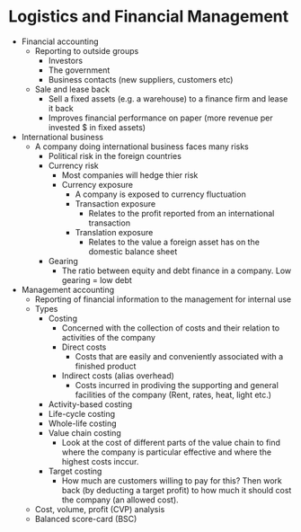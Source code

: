 # Logistics and Financial Management

* Financial accounting
    * Reporting to outside groups
        * Investors
        * The government
        * Business contacts (new suppliers, customers etc)
    * Sale and lease back
        * Sell a fixed assets (e.g. a warehouse) to a finance firm and lease it back
        * Improves financial performance on paper (more revenue per invested $ in fixed assets)
* International business
    * A company doing international business faces many risks
        * Political risk in the foreign countries
        * Currency risk
            * Most companies will hedge thier risk
            * Currency exposure
                * A company is exposed to currency fluctuation
                * Transaction exposure
                    * Relates to the profit reported from an international transaction
                * Translation exposure
                    * Relates to the value a foreign asset has on the domestic balance sheet
        * Gearing
            * The ratio between equity and debt finance in a company. Low gearing = low debt
* Management accounting
    * Reporting of financial information to the management for internal use
    * Types
        * Costing
            * Concerned with the collection of costs and their relation to activities of the company 
            * Direct costs
                * Costs that are easily and conveniently associated with a finished product
            * Indirect costs (alias overhead)
                * Costs incurred in prodiving the supporting and general facilities of the company 
                (Rent, rates, heat, light etc.)
        * Activity-based costing
        * Life-cycle costing
        * Whole-life costing
        * Value chain costing
            * Look at the cost of different parts of the value chain to find where the company is particular 
            effective and where the highest costs inccur.
        * Target costing
            * How much are customers willing to pay for this? Then work back (by deducting a target profit) to 
            how much it should cost the company (an allowed cost).
    * Cost, volume, profit (CVP) analysis
    * Balanced score-card (BSC)
